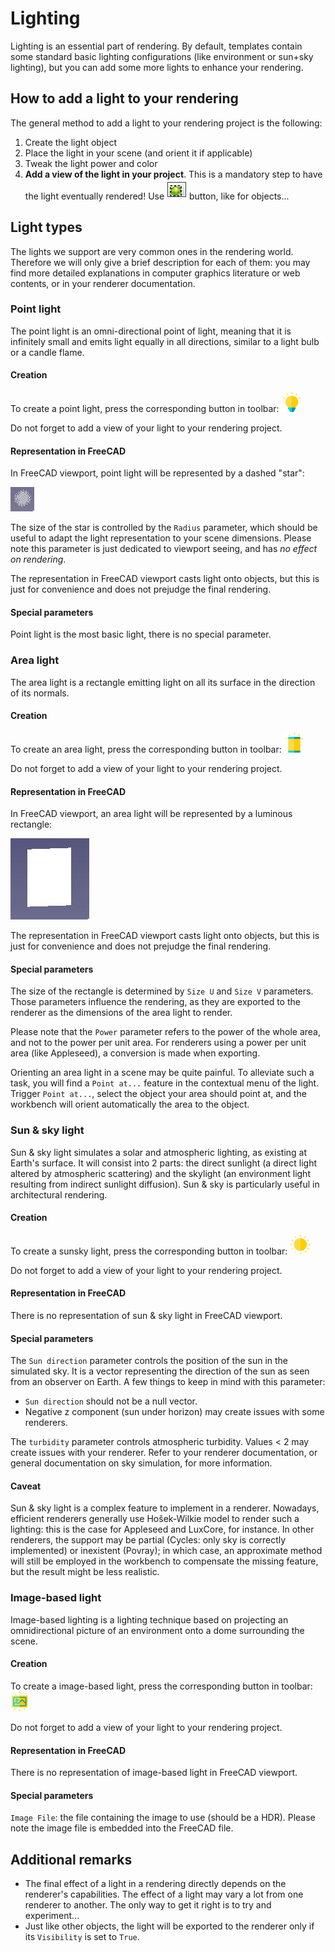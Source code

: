 # Lighting

Lighting is an essential part of rendering. By default, templates contain some
standard basic lighting configurations (like environment or sun+sky lighting),
but you can add some more lights to enhance your rendering.

## How to add a light to your rendering

The general method to add a light to your rendering project is the following: 
1. Create the light object
2. Place the light in your scene (and orient it if applicable)
3. Tweak the light power and color
4. **Add a view of the light in your project**. This is a mandatory step to
   have the light eventually rendered! Use <img src=./icons/RenderView.svg
   height=32> button, like for objects...

## Light types

The lights we support are very common ones in the rendering world. Therefore we
will only give a brief description for each of them: you may find more detailed
explanations in computer graphics literature or web contents, or in your
renderer documentation.

### Point light

The point light is an omni-directional point of light, meaning that it is
infinitely small and emits light equally in all directions, similar to a light
bulb or a candle flame.

#### Creation

To create a point light, press the corresponding button in toolbar: <img
src=../icons/PointLight.svg height=32>

Do not forget to add a view of your light to your rendering project.

#### Representation in FreeCAD

In FreeCAD viewport, point light will be represented by a dashed "star":

![](./pointlight.jpg)

The size of the star is controlled by the `Radius` parameter, which should be
useful to adapt the light representation to your scene dimensions.  Please note
this parameter is just dedicated to viewport seeing, and has *no effect on
rendering*. 

The representation in FreeCAD viewport casts light onto objects, but this is just
for convenience and does not prejudge the final rendering.

#### Special parameters

Point light is the most basic light, there is no special parameter.

### Area light

The area light is a rectangle emitting light on all its surface in the
direction of its normals.

#### Creation

To create an area light, press the corresponding button in toolbar: <img
src=../icons/AreaLight.svg height=32>

Do not forget to add a view of your light to your rendering project.

#### Representation in FreeCAD

In FreeCAD viewport, an area light will be represented by a luminous rectangle:

![](./arealight.jpg)

The representation in FreeCAD viewport casts light onto objects, but this is just
for convenience and does not prejudge the final rendering.

#### Special parameters

The size of the rectangle is determined by `Size U` and `Size V`
parameters. Those parameters influence the rendering, as they are exported to
the renderer as the dimensions of the area light to render.

Please note that the `Power` parameter refers to the power of the whole area,
and not to the power per unit area. For renderers using a power per unit area
(like Appleseed), a conversion is made when exporting.

Orienting an area light in a scene may be quite painful. To alleviate such a
task, you will find a `Point at...` feature in the contextual menu of the
light. Trigger `Point at...`, select the object your area should point at, and
the workbench will orient automatically the area to the object.

### Sun & sky light

Sun & sky light simulates a solar and atmospheric lighting, as existing at
Earth's surface. It will consist into 2 parts: the direct sunlight (a direct
light altered by atmospheric scattering) and the skylight (an environment light
resulting from indirect sunlight diffusion). Sun & sky is particularly useful
in architectural rendering.

#### Creation

To create a sunsky light, press the corresponding button in toolbar: <img
src=../icons/SunskyLight.svg height=32>

Do not forget to add a view of your light to your rendering project.

#### Representation in FreeCAD

There is no representation of sun & sky light in FreeCAD viewport.

#### Special parameters

The `Sun direction` parameter controls the position of the sun in the simulated
sky. It is a vector representing the direction of the sun as seen from an
observer on Earth.  A few things to keep in mind with this parameter:
* `Sun direction` should not be a null vector.
* Negative z component (sun under horizon) may create issues with some renderers.

The `turbidity` parameter controls atmospheric turbidity. Values < 2 may create
issues with your renderer.  Refer to your renderer documentation, or general
documentation on sky simulation, for more information.

#### Caveat

Sun & sky light is a complex feature to implement in a renderer.  Nowadays,
efficient renderers generally use Hošek-Wilkie model to render such a lighting:
this is the case for Appleseed and LuxCore, for instance. In other renderers,
the support may be partial (Cycles: only sky is correctly implemented) or
inexistent (Povray); in which case, an approximate method will still be
employed in the workbench to compensate the missing feature, but the result
might be less realistic.

### Image-based light

Image-based lighting is a lighting technique based on projecting an
omnidirectional picture of an environment onto a dome surrounding the scene.

#### Creation

To create a image-based light, press the corresponding button in toolbar: <img
src=../icons/ImageLight.svg height=32>

Do not forget to add a view of your light to your rendering project.

#### Representation in FreeCAD

There is no representation of image-based light in FreeCAD viewport.

#### Special parameters

`Image File`: the file containing the image to use (should be a HDR). Please
note the image file is embedded into the FreeCAD file.

## Additional remarks

* The final effect of a light in a rendering directly depends on the renderer's
  capabilities.  The effect of a light may vary a lot from one renderer to
  another. The only way to get it right is to try and experiment...
* Just like other objects, the light will be exported to the renderer only if
  its `Visibility` is set to `True`.
